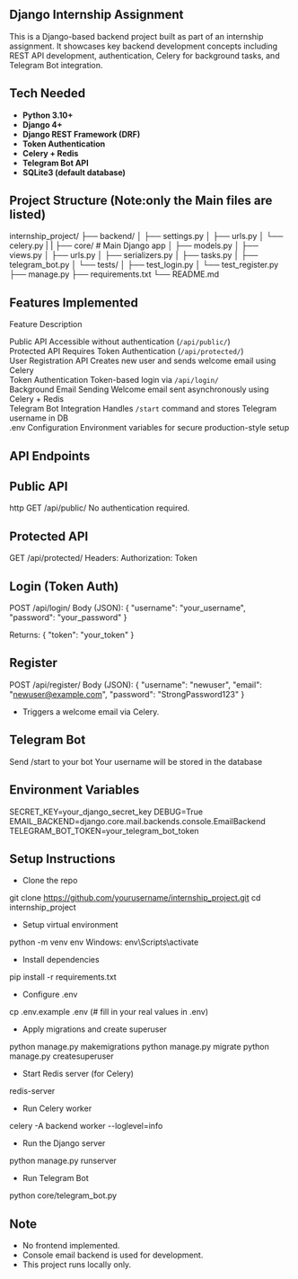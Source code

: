 ## Django Internship Assignment

This is a Django-based backend project built as part of an internship assignment. It showcases key backend development concepts including REST API development, authentication, Celery for background tasks, and Telegram Bot integration.


## Tech Needed

- **Python 3.10+**
- **Django 4+**
- **Django REST Framework (DRF)**
- **Token Authentication**
- **Celery + Redis**
- **Telegram Bot API**
- **SQLite3 (default database)**


## Project Structure (Note:only the Main files are listed)

internship_project/
├── backend/ 
│ ├── settings.py
│ ├── urls.py
│ └── celery.py
| |
├── core/ # Main Django app
│ ├── models.py
│ ├── views.py
│ ├── urls.py
│ ├── serializers.py
│ ├── tasks.py
│ ├── telegram_bot.py
│ └── tests/
│ ├── test_login.py
│ └── test_register.py
├── manage.py
├── requirements.txt
└── README.md


## Features Implemented

 Feature                             Description                                                                 

  Public API                        Accessible without authentication (`/api/public/`)                          
  Protected API                     Requires Token Authentication (`/api/protected/`)                           
  User Registration API             Creates new user and sends welcome email using Celery                       
  Token Authentication              Token-based login via `/api/login/`                                         
  Background Email Sending          Welcome email sent asynchronously using Celery + Redis                     
  Telegram Bot Integration          Handles `/start` command and stores Telegram username in DB                 
  .env Configuration                Environment variables for secure production-style setup                     


## API Endpoints

## Public API
http
GET /api/public/
No authentication required.

## Protected API
GET /api/protected/
Headers:
Authorization: Token <your-token>

## Login (Token Auth)

POST /api/login/
Body (JSON):
{
  "username": "your_username",
  "password": "your_password"
}

Returns:
{ "token": "your_token" }

## Register

POST /api/register/
Body (JSON):
{
  "username": "newuser",
  "email": "newuser@example.com",
  "password": "StrongPassword123"
}
- Triggers a welcome email via Celery.

## Telegram Bot

Send /start to your bot
Your username will be stored in the database


## Environment Variables

SECRET_KEY=your_django_secret_key
DEBUG=True
EMAIL_BACKEND=django.core.mail.backends.console.EmailBackend
TELEGRAM_BOT_TOKEN=your_telegram_bot_token

## Setup Instructions

- Clone the repo

git clone https://github.com/yourusername/internship_project.git
cd internship_project

- Setup virtual environment

python -m venv env
Windows: env\Scripts\activate

- Install dependencies

pip install -r requirements.txt

- Configure .env

cp .env.example .env (# fill in your real values in .env)

- Apply migrations and create superuser

python manage.py makemigrations
python manage.py migrate
python manage.py createsuperuser

- Start Redis server (for Celery)

redis-server

- Run Celery worker

celery -A backend worker --loglevel=info

- Run the Django server

python manage.py runserver

- Run Telegram Bot

python core/telegram_bot.py

## Note

- No frontend implemented.
- Console email backend is used for development.
- This project runs locally only.